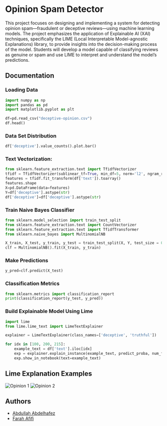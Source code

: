 
# Opinion Spam Detector

This project focuses on designing and implementing a system for detecting opinion spam—fraudulent or deceptive reviews—using machine learning models. The project emphasizes the application of Explainable AI (XAI) techniques, specifically the LIME (Local Interpretable Model-agnostic Explanations) library, to provide insights into the decision-making process of the model. Students will develop a model capable of classifying reviews as genuine or spam and use LIME to interpret and understand the model’s predictions.



## Documentation

### Loading Data

```python
import numpy as np 
import pandas as pd 
import matplotlib.pyplot as plt

df=pd.read_csv("deceptive-opinion.csv")
df.head()
```

### Data Set Distribution

```python
df['deceptive'].value_counts().plot.bar()
```

### Text Vectorization:

```python
from sklearn.feature_extraction.text import TfidfVectorizer
tfidf = TfidfVectorizer(sublinear_tf=True, min_df=5, norm='l2', ngram_range=(1, 2), stop_words='english')
features = tfidf.fit_transform(df['text']).toarray()
features.shape
X=pd.DataFrame(data=features)
Y=df['deceptive'].astype(str)
df['deceptive']=df['deceptive'].astype(str)
```

### Train Naive Bayes Classifier

```python
from sklearn.model_selection import train_test_split
from sklearn.feature_extraction.text import CountVectorizer
from sklearn.feature_extraction.text import TfidfTransformer
from sklearn.naive_bayes import MultinomialNB

X_train, X_test, y_train, y_test = train_test_split(X, Y, test_size = 0.33, random_state = 0)
clf = MultinomialNB().fit(X_train, y_train)
```

### Make Predictions

```python
y_pred=clf.predict(X_test)
```

### Classification Metrics

```python
from sklearn.metrics import classification_report
print(classification_report(y_test, y_pred))
```

### Build Explainable Model Using Lime

```python
import lime
from lime.lime_text import LimeTextExplainer

explainer = LimeTextExplainer(class_names=['deceptive', 'truthful'])

for idx in [100, 200, 215]:
    example_text = df['text'].iloc[idx]
    exp = explainer.explain_instance(example_text, predict_proba, num_features=10)
    exp.show_in_notebook(text=example_text)
```
## Lime Explanation Examples

![Opinion 1](https://i.imgur.com/NocZC00.png)
![Opinion 2](https://i.imgur.com/hWD1oLb.png)


## Authors

- [Abdullah Abdelhafez](https://www.github.com/aahafez)
- [Farah Afifi](https://github.com/Farahafifii)

